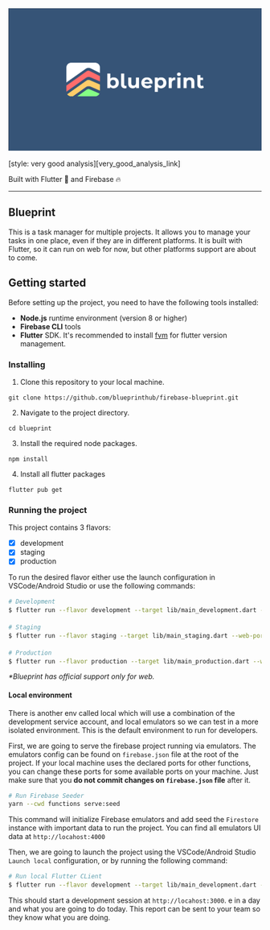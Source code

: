 <img src="docs/assets/images/blueprint_background.png" alt="Blueprint wallpaper">

[style: very good analysis][very_good_analysis_link]

Built with Flutter 💙 and Firebase 🔥

---

## Blueprint

This is a task manager for multiple projects. It allows you to manage your tasks in one place, even if they are in different platforms. It is built with Flutter, so it can run on web for now, but other platforms support are about to come. 

## Getting started

Before setting up the project, you need to have the following tools installed:

- **Node.js** runtime environment (version 8 or higher)
- **Firebase CLI** tools
- **Flutter** SDK. It's recommended to install [fvm](https://fvm.app/) for flutter version management. 

### Installing

1. Clone this repository to your local machine.
```
git clone https://github.com/blueprinthub/firebase-blueprint.git
```

2. Navigate to the project directory.
```
cd blueprint
```

3. Install the required node packages.
```
npm install
```
4. Install all flutter packages
```
flutter pub get
```

### Running the project

This project contains 3 flavors:

- [x] development
- [x] staging
- [x] production

To run the desired flavor either use the launch configuration in VSCode/Android Studio or use the following commands:

```sh
# Development
$ flutter run --flavor development --target lib/main_development.dart --web-port=3000

# Staging
$ flutter run --flavor staging --target lib/main_staging.dart --web-port=3000

# Production
$ flutter run --flavor production --target lib/main_production.dart --web-port=3000
```

_\*Blueprint has official support only for web._

#### Local environment

There is another env called local which will use a combination of the development service account, and local emulators so we can test in a more isolated environment. This is the default environment to run for developers. 

First, we are going to serve the firebase project running via emulators. The emulators config can be found on `firebase.json` file at the root of the project. If your local machine uses the declared ports for other functions, you can change these ports for some available ports on your machine. Just make sure that you **do not commit changes on `firebase.json` file** after it. 

```sh
# Run Firebase Seeder
yarn --cwd functions serve:seed
```


This command will initialize Firebase emulators and add seed the `Firestore` instance with important data to run the project. You can find all emulators UI data at `http://locahost:4000`

Then, we are going to launch the project using the VSCode/Android Studio `Launch local` configuration, or by running the following command:

```sh
# Run local Flutter CLient
$ flutter run --flavor development --target lib/main_development.dart --web-port=3000 --dart-define-from-file=./firebase.json
```

This should start a development session at `http://locahost:3000`. 
e in a day and what you are going to do today. This report can be sent to your team so they know what you are doing.

